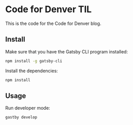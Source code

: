 # Code for Denver TIL

This is the code for the Code for Denver blog.

## Install

Make sure that you have the Gatsby CLI program installed:

```sh
npm install -g gatsby-cli
```

Install the dependencies:

```sh
npm install
```

## Usage 

Run developer mode:
```sh
gastby develop
```
